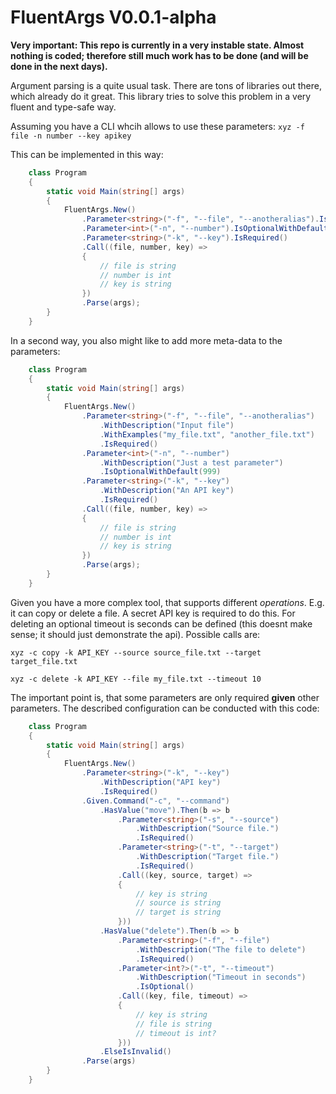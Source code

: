 ﻿# FluentArgs V0.0.1-alpha

**Very important: This repo is currently in a very instable state. Almost nothing
is coded; therefore still much work has to be done (and will be done in the next
days).**


Argument parsing is a quite usual task. There are tons of libraries out there, which already
do it great. This library tries to solve this problem in a very fluent and type-safe way.

Assuming you have a CLI whcih allows to use these parameters: `xyz -f file -n number --key apikey`

This can be implemented in this way:

```cs
    class Program
    {
        static void Main(string[] args)
        {
            FluentArgs.New()
                .Parameter<string>("-f", "--file", "--anotheralias").IsRequired()
                .Parameter<int>("-n", "--number").IsOptionalWithDefault(999)
                .Parameter<string>("-k", "--key").IsRequired()
                .Call((file, number, key) =>
                {
                    // file is string
                    // number is int
                    // key is string
                })
                .Parse(args);
        }
    }
```

In a second way, you also might like to add more meta-data to the parameters:

```cs
    class Program
    {
        static void Main(string[] args)
        {
            FluentArgs.New()
                .Parameter<string>("-f", "--file", "--anotheralias")
                    .WithDescription("Input file")
                    .WithExamples("my_file.txt", "another_file.txt")
                    .IsRequired()
                .Parameter<int>("-n", "--number")
                    .WithDescription("Just a test parameter")
                    .IsOptionalWithDefault(999)
                .Parameter<string>("-k", "--key")
                    .WithDescription("An API key")
                    .IsRequired()
                .Call((file, number, key) =>
                {
                    // file is string
                    // number is int
                    // key is string
                })
                .Parse(args);
        }
    }
```

Given you have a more complex tool, that supports different *operations*. E.g. it can copy or delete
a file. A secret API key is required to do this. For deleting an optional timeout is seconds can be defined
(this doesnt make sense; it should just demonstrate the api).
Possible calls are:

`xyz -c copy -k API_KEY --source source_file.txt --target target_file.txt`

`xyz -c delete -k API_KEY --file my_file.txt --timeout 10`

The important point is, that some parameters are only required **given** other parameters. The described
configuration can be conducted with this code:

```cs
    class Program
    {
        static void Main(string[] args)
        {
            FluentArgs.New()
                .Parameter<string>("-k", "--key")
                    .WithDescription("API key")
                    .IsRequired()
                .Given.Command("-c", "--command")
                    .HasValue("move").Then(b => b
                        .Parameter<string>("-s", "--source")
                            .WithDescription("Source file.")
                            .IsRequired()
                        .Parameter<string>("-t", "--target")
                            .WithDescription("Target file.")
                            .IsRequired()
                        .Call((key, source, target) =>
                        {
                            // key is string
                            // source is string
                            // target is string
                        }))
                    .HasValue("delete").Then(b => b
                        .Parameter<string>("-f", "--file")
                            .WithDescription("The file to delete")
                            .IsRequired()
                        .Parameter<int?>("-t", "--timeout")
                            .WithDescription("Timeout in seconds")
                            .IsOptional()
                        .Call((key, file, timeout) =>
                        {
                            // key is string
                            // file is string
                            // timeout is int?
                        }))
                    .ElseIsInvalid()
                .Parse(args)
        }
    }
```
